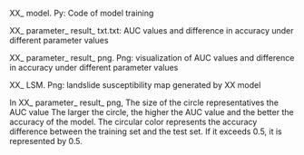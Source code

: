 XX_ model. Py: Code of model training

XX_ parameter_ result_ txt.txt: AUC values and difference in accuracy under different parameter values

XX_ parameter_ result_ png. Png: visualization of AUC values and difference in accuracy under different parameter values

XX_ LSM. Png: landslide susceptibility map generated by XX model



In XX_ parameter_ result_ png, The size of the circle representatives the AUC value The larger the circle, the higher the AUC value and the better the accuracy of the model. The circular color represents the accuracy difference between the training set and the test set. If it exceeds 0.5, it is represented by 0.5.
